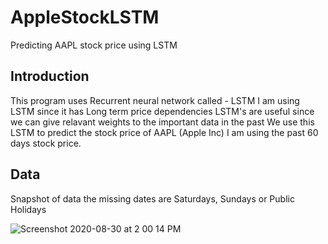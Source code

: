 # AppleStockLSTM
Predicting AAPL stock price using LSTM

## Introduction
This program uses Recurrent neural network called - LSTM
I am using LSTM since it has Long term price dependencies
LSTM's are useful since we can give relavant weights to the important data in the past
We use this LSTM to predict the stock price of AAPL (Apple Inc) 
I am using the past 60 days stock price.

## Data
Snapshot of data
the missing dates are Saturdays, Sundays or Public Holidays



![Screenshot 2020-08-30 at 2 00 14 PM](https://user-images.githubusercontent.com/22790699/91654797-92c60b00-eac9-11ea-9500-51fa9d5d4d67.png)
